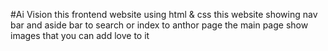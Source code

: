#Ai Vision
this frontend website using html & css
this website showing nav bar and aside bar to search or index to anthor page 
the main page show images that you can add love to it
